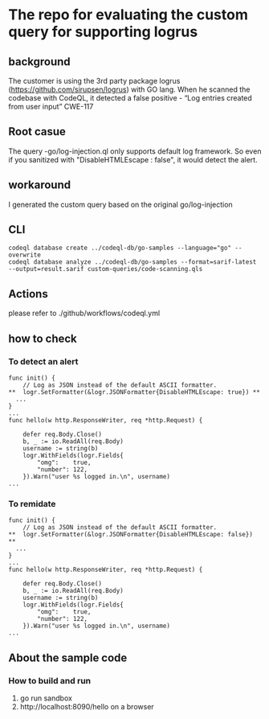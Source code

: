# The repo for evaluating the custom query for supporting logrus

## background
The customer is using the 3rd party package logrus (https://github.com/sirupsen/logrus) with GO lang.
When he scanned the codebase with CodeQL, it detected a false positive - “Log entries created from user input” CWE-117

## Root casue
The query -go/log-injection.ql only supports default log framework. So even if you sanitized with "DisableHTMLEscape : false", it would detect the alert.

## workaround
I generated the custom query based on the original go/log-injection

## CLI
```
codeql database create ../codeql-db/go-samples --language="go" --overwrite
codeql database analyze ../codeql-db/go-samples --format=sarif-latest --output=result.sarif custom-queries/code-scanning.qls
```

## Actions
please refer to ./github/workflows/codeql.yml

## how to check
### To detect an alert
```
func init() {
	// Log as JSON instead of the default ASCII formatter.
**	logr.SetFormatter(&logr.JSONFormatter{DisableHTMLEscape: true}) **
  ...
}
...
func hello(w http.ResponseWriter, req *http.Request) {

	defer req.Body.Close()
	b, _ := io.ReadAll(req.Body)
	username := string(b)
	logr.WithFields(logr.Fields{
		"omg":    true,
		"number": 122,
	}).Warn("user %s logged in.\n", username)
...
```
### To remidate 
```
func init() {
	// Log as JSON instead of the default ASCII formatter.
**	logr.SetFormatter(&logr.JSONFormatter{DisableHTMLEscape: false}) **
  ...
}
...
func hello(w http.ResponseWriter, req *http.Request) {

	defer req.Body.Close()
	b, _ := io.ReadAll(req.Body)
	username := string(b)
	logr.WithFields(logr.Fields{
		"omg":    true,
		"number": 122,
	}).Warn("user %s logged in.\n", username)
...
```

## About the sample code
### How to build and run
1) go run sandbox
2) http://localhost:8090/hello on a browser
